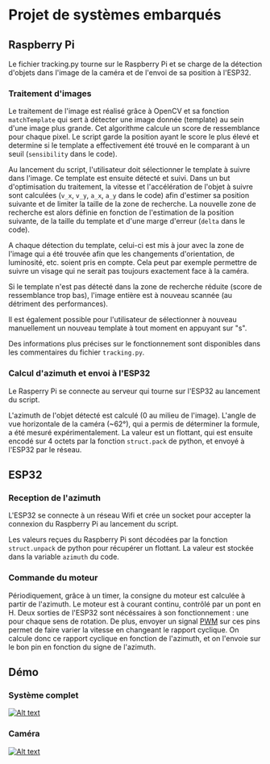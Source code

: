 Projet de systèmes embarqués
============================

Raspberry Pi
------------

Le fichier tracking.py tourne sur le Raspberry Pi et se charge de la détection d'objets dans l'image de la caméra et de l'envoi de sa position à l'ESP32.

### Traitement d'images

Le traitement de l'image est réalisé grâce à OpenCV et sa fonction `matchTemplate` qui sert à détecter une image donnée (template) au sein d'une image plus grande. Cet algorithme calcule un score de ressemblance pour chaque pixel. Le script garde la position ayant le score le plus élevé et determine si le template a effectivement été trouvé en le comparant à un seuil (`sensibility` dans le code).

Au lancement du script, l'utilisateur doit sélectionner le template à suivre dans l'image. Ce template est ensuite détecté et suivi. Dans un but d'optimisation du traitement, la vitesse et l'accélération de l'objet à suivre sont calculées (`v_x`, `v_y`, `a_x`, `a_y` dans le code) afin d'estimer sa position suivante et de limiter la taille de la zone de recherche. La nouvelle zone de recherche est alors définie en fonction de l'estimation de la position suivante, de la taille du template et d'une marge d'erreur (`delta` dans le code).

A chaque détection du template, celui-ci est mis à jour avec la zone de l'image qui a été trouvée afin que les changements d'orientation, de luminosité, etc. soient pris en compte. Cela peut par exemple permettre de suivre un visage qui ne serait pas toujours exactement face à la caméra.

Si le template n'est pas détecté dans la zone de recherche réduite (score de ressemblance trop bas), l'image entière est à nouveau scannée (au détriment des performances).

Il est également possible pour l'utilisateur de sélectionner à nouveau manuellement un nouveau template à tout moment en appuyant sur "s".

Des informations plus précises sur le fonctionnement sont disponibles dans les commentaires du fichier `tracking.py`.

### Calcul d'azimuth et envoi à l'ESP32

Le Rasperry Pi se connecte au serveur qui tourne sur l'ESP32 au lancement du script.

L'azimuth de l'objet détecté est calculé (0 au milieu de l'image). L'angle de vue horizontale de la caméra (~62°), qui a permis de déterminer la formule, a été mesuré expérimentalement. La valeur est un flottant, qui est ensuite encodé sur 4 octets par la fonction `struct.pack` de python, et envoyé à l'ESP32 par le réseau.

ESP32
------

### Reception de l'azimuth

L'ESP32 se connecte à un réseau Wifi et crée un socket pour accepter la connexion du Raspberry Pi au lancement du script.

Les valeurs reçues du Raspberry Pi sont décodées par la fonction `struct.unpack` de python pour récupérer un flottant. La valeur est stockée dans la variable `azimuth` du code.

### Commande du moteur

Périodiquement, grâce à un timer, la consigne du moteur est calculée à partir de l'azimuth. Le moteur est à courant continu, contrôlé par un pont en H. Deux sorties de l'ESP32 sont nécéssaires à son fonctionnement : une pour chaque sens de rotation. De plus, envoyer un signal [PWM](https://fr.wikipedia.org/wiki/Modulation_de_largeur_d%27impulsion) sur ces pins permet de faire varier la vitesse en changeant le rapport cyclique. On calcule donc ce rapport cyclique en fonction de l'azimuth, et on l'envoie sur le bon pin en fonction du signe de l'azimuth.

Démo
----

### Système complet

[![Alt text](https://img.youtube.com/vi/6z1_OGObuqY/0.jpg)](https://www.youtube.com/watch?v=6z1_OGObuqY)

### Caméra

[![Alt text](https://img.youtube.com/vi/IvsRmVa7WwY/0.jpg)](https://www.youtube.com/watch?v=IvsRmVa7WwY)
